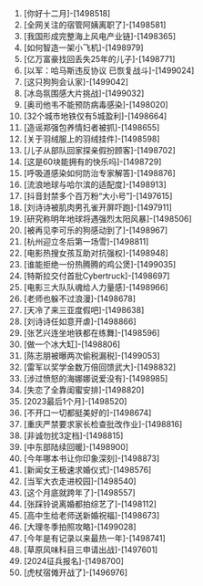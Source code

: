 
1. [你好十二月]-[1498518]
1. [全网关注的宿管阿姨离职了]-[1498581]
1. [我国形成完整海上风电产业链]-[1498365]
1. [如何智造一架小飞机]-[1498979]
1. [亿万富豪找回丢失25年的儿子]-[1498771]
1. [以军：哈马斯违反协议 已恢复战斗]-[1499024]
1. [这只狗狗会认家]-[1499042]
1. [冰岛氛围感大片挑战]-[1499032]
1. [奥司他韦不能预防病毒感染]-[1498020]
1. [32个城市地铁仅有5城盈利]-[1498664]
1. [造谣郑强包养情妇者被抓]-[1498655]
1. [关于羽绒服上的羽绒挂件]-[1498598]
1. [儿子从部队回家探亲假扮顾客]-[1498702]
1. [这是60块能拥有的快乐吗]-[1498729]
1. [呼吸道感染如何防治专家解答]-[1498876]
1. [流浪地球与哈尔滨的适配度]-[1498913]
1. [抖音封禁多个百万粉“大小号”]-[1497615]
1. [刘诗诗被肌肉男孔雀开屏吓跑]-[1497911]
1. [研究称明年地球将遇强烈太阳风暴]-[1498506]
1. [被再见李可乐的狗感动到了]-[1498967]
1. [杭州迎立冬后第一场雪]-[1498811]
1. [电影热搜女孩互助对抗强权]-[1498948]
1. [谁能拒绝一份热腾腾的鸡公煲]-[1499035]
1. [特斯拉交付首批Cybertruck]-[1498697]
1. [电影三大队队魂给人力量感]-[1498966]
1. [老师也躲不过浪漫]-[1498678]
1. [天冷了来三亚度假吧]-[1498638]
1. [刘诗诗任如意开虐]-[1498866]
1. [张艺兴连坐地铁都在练舞]-[1498596]
1. [做一个冰大缸]-[1498806]
1. [陈志朋被曝两次偷税漏税]-[1499053]
1. [雷军以奖学金数万倍回馈武大]-[1498832]
1. [涉过愤怒的海娜娜说爱没有]-[1498985]
1. [失恋了全靠闺蜜安排]-[1498820]
1. [2023最后1个月]-[1498520]
1. [不开口一切都挺美好的]-[1498674]
1. [重庆严禁要求家长检查批改作业]-[1498816]
1. [非诚勿扰3定档]-[1498815]
1. [中东部陆续回暖]-[1498900]
1. [今年哪本书让你印象深刻]-[1498873]
1. [新闻女王极速求婚仪式]-[1498576]
1. [当军大衣走进校园]-[1498540]
1. [这个月底就跨年了]-[1498557]
1. [张踩铃说离婚都拍综艺了]-[1498112]
1. [高中生给老师送新婚祝福]-[1498673]
1. [大理冬季拍照攻略]-[1499028]
1. [今年是有记录以来最热一年]-[1498741]
1. [草原风味科目三申请出战]-[1497601]
1. [2024征兵报名]-[1498700]
1. [虎杖宿傩开战了]-[1496976]